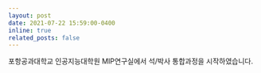 ```yaml
---
layout: post
date: 2021-07-22 15:59:00-0400
inline: true
related_posts: false
---
```


포항공과대학교 인공지능대학원 MIP연구실에서 석/박사 통합과정을 시작하였습니다.
